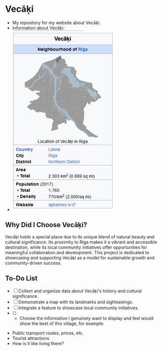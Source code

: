 # Vecāķi
- My repository for my website about Vecāķi.
- Information about Vecāķi:
- ![image](https://github.com/Farid228/mini-project-public/blob/main/Screenshot_149.png?raw=true)

## Why Did I Choose Vecāķi?
Vecāķi holds a special place due to its unique blend of natural beauty and cultural significance. Its proximity to Riga makes it a vibrant and accessible destination, while its local community initiatives offer opportunities for meaningful collaboration and development. This project is dedicated to showcasing and supporting Vecāķi as a model for sustainable growth and community-driven success.


## To-Do List
- [ ] Collect and organize data about Vecāķi's history and cultural significance.
- [ ] Demonstrate a map with its landmarks and sightseeings.
- [ ] Integrate a feature to showcase local community initiatives.
- [ ] - Choose the information I genuinely want to display and feel would show the best of this village, for example:
 + Public transport routes, prices, etc.
 + Tourist attractions
 + How is it like living there?

